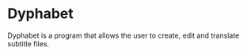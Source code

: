 # Dyphabet
Dyphabet is a program that allows the user to create, edit and translate subtitle files.
